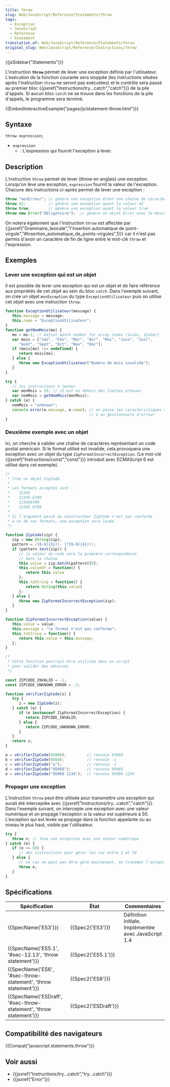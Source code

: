 ```yaml
---
title: throw
slug: Web/JavaScript/Reference/Statements/throw
tags:
  - Exception
  - JavaScript
  - Reference
  - Statement
translation_of: Web/JavaScript/Reference/Statements/throw
original_slug: Web/JavaScript/Reference/Instructions/throw
---
```

{{jsSidebar("Statements")}}

L'instruction **`throw`** permet de lever une exception définie par l'utilisateur. L'exécution de la fonction courante sera stoppée (les instructions situées après l'instruction `throw` ne seront pas exécutées) et le contrôle sera passé au premier bloc {{jsxref("Instructions/try...catch","catch")}} de la pile d'appels. Si aucun bloc `catch` ne se trouve dans les fonctions de la pile d'appels, le programme sera terminé.

{{EmbedInteractiveExample("pages/js/statement-throw.html")}}

## Syntaxe

    throw expression;

- `expression`
  - : L'expression qui fournit l'exception à lever.

## Description

L'instruction `throw` permet de lever (_throw_ en anglais) une exception. Lorsqu'on lève une exception, `expression` fournit la valeur de l'exception. Chacune des instructions ci-après permet de lever une exception :

```js
throw "monErreur"; // génère une exception étant une chaîne de caractères
throw 42;          // génère une exception ayant la valeur 42
throw true;        // génère une exception ayant la valeur true
throw new Error("Obligatoire");  // génère un objet Error avec le message "Obligatoire"
```

On notera également que l'instruction `throw` est affectée par {{jsxref("Grammaire_lexicale","l'insertion automatique de point-virgule","#Insertion_automatique_de_points-virgules",1)}} car il n'est pas permis d'avoir un caractère de fin de ligne entre le mot-clé `throw` et l'expression.

## Exemples

### Lever une exception qui est un objet

Il est possible de lever une exception qui est un objet et de faire référence aux propriétés de cet objet au sein du bloc `catch`. Dans l'exemple suivant, on crée un objet `monException` du type `ExceptionUtilisateur` puis on utilise cet objet avec une instruction `throw`.

```js
function ExceptionUtilisateur(message) {
   this.message = message;
   this.name = "ExceptionUtilisateur";
}
function getNomMois(mo) {
   mo = mo-1; // Adjust month number for array index (1=Jan, 12=Dec)
   var mois = ["Jan", "Fév", "Mar", "Avr", "Mai", "Juin", "Juil",
      "Août", "Sept", "Oct", "Nov", "Déc"];
   if (mois[mo] !== undefined) {
      return mois[mo];
   } else {
      throw new ExceptionUtilisateur("Numéro de mois invalide");
   }
}

try {
   // les instructions à tenter
   var monMois = 15; // 15 est en dehors des limites prévues
   var nomMois = getNomMois(monMois);
} catch (e) {
   nomMois = "unknown";
   console.error(e.message, e.name); // on passe les caractéristiques de l'exception
                                     // à un gestionnaire d'erreur
}
```

### Deuxième exemple avec un objet

Ici, on cherche à valider une chaîne de caractères représentant un code postal américain. Si le format utilisé est invalide, cela provoquera une exception avec un objet du type `ZipFormatIncorrectException`. (Le mot-clé {{jsxref("Instructions/const","const")}} introduit avec ECMAScript 6 est utilisé dans cet exemple).

```js
/*
 * Crée un objet ZipCode.
 *
 * Les formats acceptés sont :
 *    12345
 *    12345-6789
 *    123456789
 *    12345 6789
 *
 * Si l'argument passé au constructeur ZipCode n'est pas conforme
 * à un de ces formats, une exception sera levée.
 */

function ZipCode(zip) {
   zip = new String(zip);
   pattern = /[0-9]{5}([- ]?[0-9]{4})?/;
   if (pattern.test(zip)) {
      // la valeur du code sera la première correspondance
      // dans la chaîne
      this.value = zip.match(pattern)[0];
      this.valueOf = function() {
         return this.value
      };
      this.toString = function() {
         return String(this.value)
      };
   } else {
      throw new ZipFormatIncorrectException(zip);
   }
}

function ZipFormatIncorrectException(value) {
   this.value = value;
   this.message = "le format n'est pas conforme";
   this.toString = function() {
      return this.value + this.message;
   };
}

/*
 * Cette fonction pourrait être utilisée dans un script
 * pour valider des adresses
 */

const ZIPCODE_INVALID = -1;
const ZIPCODE_UNKNOWN_ERROR = -2;

function vérifierZipCode(z) {
   try {
      z = new ZipCode(z);
   } catch (e) {
      if (e instanceof ZipFormatIncorrectException) {
         return ZIPCODE_INVALID;
      } else {
         return ZIPCODE_UNKNOWN_ERROR;
      }
   }
   return z;
}

a = vérifierZipCode(95060);         // renvoie 95060
b = vérifierZipCode(9560);          // renvoie -1
c = vérifierZipCode("a");           // renvoie -1
d = vérifierZipCode("95060");       // renvoie 95060
e = vérifierZipCode("95060 1234");  // renvoie 95060 1234
```

### Propager une exception

L'instruction `throw` peut être utilisée pour transmettre une exception qui aurait été interceptée avec {{jsxref("Instructions/try...catch","catch")}}. Dans l'exemple suivant, on intercepte une exception avec une valeur numérique et on propage l'exception si la valeur est supérieure à 50. L'exception qui est levée se propage dans la fonction appelante ou au niveau le plus haut, visible par l'utilisateur.

```js
try {
   throw n; // lève une exception avec une valeur numérique
} catch (e) {
   if (e <= 50) {
      // des instructions pour gérer les cas entre 1 et 50
   } else {
      // ce cas ne peut pas être géré maintenant, on transmet l'exception
      throw e;
   }
}
```

## Spécifications

| Spécification                                                                            | État                         | Commentaires                                         |
| ---------------------------------------------------------------------------------------- | ---------------------------- | ---------------------------------------------------- |
| {{SpecName('ES3')}}                                                                 | {{Spec2('ES3')}}         | Définition initiale. Implémentée avec JavaScript 1.4 |
| {{SpecName('ES5.1', '#sec-12.13', 'throw statement')}}                 | {{Spec2('ES5.1')}}     |                                                      |
| {{SpecName('ES6', '#sec-throw-statement', 'throw statement')}}     | {{Spec2('ES6')}}         |                                                      |
| {{SpecName('ESDraft', '#sec-throw-statement', 'throw statement')}} | {{Spec2('ESDraft')}} |                                                      |

## Compatibilité des navigateurs

{{Compat("javascript.statements.throw")}}

## Voir aussi

- {{jsxref("Instructions/try...catch","try...catch")}}
- {{jsxref("Error")}}
